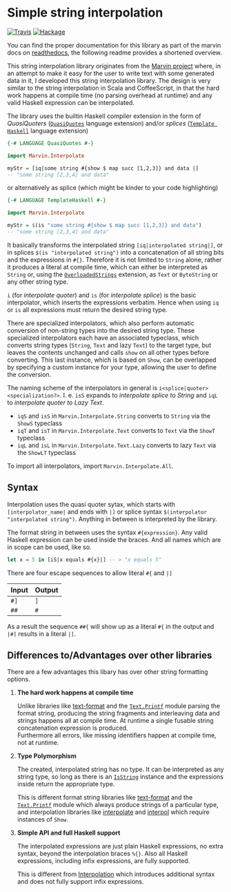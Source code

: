 # Simple string interpolation

[![Travis](https://travis-ci.org/JustusAdam/marvin-interpolate.svg?branch=master)](https://travis-ci.org/JustusAdam/marvin-interpolate)
[![Hackage](https://img.shields.io/hackage/v/marvin-interpolate.svg)](http://hackage.haskell.org/package/marvin-interpolate)

You can find the proper documentation for this library as part of the marvin docs on [readthedocs](https://marvin.readthedocs.org/en/latest/interpolation.html), the following readme provides a shortened overview.

This string interpolation library originates from the [Marvin project](https://github.com/JustusAdam/marvin) where, in an attempt to make it easy for the user to write text with some generated data in it, I developed this string interpolation library.
The design is very similar to the string interpolation in Scala and CoffeeScript, in that the hard work happens at compile time (no parsing overhead at runtime) and any valid Haskell expression can be interpolated.

The library uses the builtin Haskell compiler extension in the form of *QuasiQuoters* ([`QuasiQuotes`](https://downloads.haskell.org/~ghc/latest/docs/html/users_guide/glasgow_exts.html#template-haskell-quasi-quotation) language extension) and/or *splices* ([`Template Haskell`](https://downloads.haskell.org/~ghc/latest/docs/html/users_guide/glasgow_exts.html#template-haskell) language extension)

```haskell
{-# LANGUAGE QuasiQuotes #-}

import Marvin.Interpolate

myStr = [iq|some string #{show $ map succ [1,2,3]} and data |]
-- "some string [2,3,4] and data"
```

or alternatively as splice (which might be kinder to your code highlighting)

```haskell
{-# LANGUAGE TemplateHaskell #-}

import Marvin.Interpolate

myStr = $(is "some string #{show $ map succ [1,2,3]} and data")
-- "some string [2,3,4] and data"
```

It basically transforms the interpolated string  `[iq|interpolated string|]`, or in splices `$(is "interpolated string")` into a concatenation of all string bits and the expressions in `#{}`.
Therefore it is not limited to `String` alone, rather it produces a literal at compile time, which can either be interpreted as `String` or, using the [`OverloadedStrings`](https://downloads.haskell.org/~ghc/latest/docs/html/users_guide/glasgow_exts.html#overloaded-string-literals) extension, as `Text` or `ByteString` or any other string type.

`i` (for *interpolate quoter*) and `is` (for *interpolate splice*) is the basic interpolator, which inserts the expressions verbatim. Hence when using `iq` or `is` all expressions must return the desired string type.

There are specialized interpolators, which also perform automatic conversion of non-string types into the desired string type.
These specialized interpolators each have an associated typeclass, which converts string types (`String`, `Text` and lazy `Text`) to the target type, but leaves the contents unchanged and calls `show` on all other types before converting.
This last instance, which is based on `Show`, can be overlapped by specifying a custom instance for your type, allowing the user to define the conversion.

The naming scheme of the interpolators in general is `i<splice|quoter><specialization?>`.
I. e. `isS` expands to *interpolate splice to String* and `iqL` to *interpolate quoter to Lazy Text*.

- `iqS` and `isS` in `Marvin.Interpolate.String` converts to `String` via the `ShowS` typeclass
- `iqT` and `isT` in `Marvin.Interpolate.Text` converts to `Text` via the `ShowT` typeclass
- `iqL` and `isL` in `Marvin.Interpolate.Text.Lazy` converts to lazy `Text` via the `ShowLT` typeclass

To import all interpolators, import `Marvin.Interpolate.All`.

## Syntax

Interpolation uses the quasi quoter sytax, which starts with `[interpolator_name|` and ends with `|]` or splice syntax `$(interpolator "interpolated string")`.
Anything in between is interpreted by the library.

The format string in between uses the syntax `#{expression}`.
Any valid Haskell expression can be used inside the braces.
And all names which are in scope can be used, like so.

```haskell
let x = 5 in [iS|x equals #{x}|] -- > "x equals 5"
```

There are four escape sequences to allow literal `#{` and `|]`

| Input | Output |
|-------|--------|
| `#]`  | `]`    |
| `##`  | `#`    |


As a result the sequence `##{` will show up as a literal `#{` in the output and `|#]` results in a literal `|]`.


## Differences to/Advantages over other libraries

There are a few advantages this libary has over other string formatting options.

1. **The hard work happens at compile time**

    Unlike libraries like [text-format](https://hackage.haskell.org/package/text-format) and the [`Text.Printf`](https://www.stackage.org/haddock/lts-7.14/base-4.9.0.0/Text-Printf.html) module parsing the format string, producing the string fragments and interleaving data and strings happens all at compile time.
    At runtime a single fusable string concatenation expression is produced.  
    Furthermore all errors, like missing identifiers happen at compile time, not at runtime.

2. **Type Polymorphism**
    
    The created, interpolated string has no type. 
    It can be interpreted as any string type, so long as there is an [`IsString`](https://www.stackage.org/haddock/lts-7.14/base-4.9.0.0/Data-String.html#t:IsString) instance and the expressions inside return the appropriate type.

    This is different format string libraries like [text-format](https://hackage.haskell.org/package/text-format) and the [`Text.Printf`](https://www.stackage.org/haddock/lts-7.14/base-4.9.0.0/Text-Printf.html) module which always produce strings of a particular type, and interpolation libraries like [interpolate](http://hackage.haskell.org/package/interpolate) and [interpol](http://hackage.haskell.org/package/interpol) which require instances of `Show`.

3. **Simple API and full Haskell support**

    The interpolated expressions are just plain Haskell expressions, no extra syntax, beyond the interpolation braces `%{}`.
    Also all Haskell expressions, including infix expressions, are fully supported.

    This is different from [Interpolation](http://hackage.haskell.org/package/Interpolation) which introduces additional syntax and does not fully support infix expressions.
